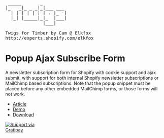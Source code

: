 <pre>       
 _____       _         
|_   _|_ _ _|_|___ ___ 
  | | | | | | | . |_ -|
  |_| |_____|_|_  |___|
              |___|    

Twigs for Timber by Cam @ Elkfox
http://experts.shopify.com/elkfox
</pre>

# Popup Ajax Subscribe Form
A newsletter subscription form for Shopify with cookie support and ajax submit, with support for both internal Shopify newsletter subscriptions or MailChimp based subscriptions. Note that the popup snippet must be placed before any other embedded MailChimp forms, or those forms will not work.

* [Article](http://twigs.club/)
* [Demo](https://twigs-demo.myshopify.com/)
* [Download](https://github.com/Twigs-for-Timber/)


<a href="https://gratipay.com/Cam/">
  <img alt="Support via Gratipay" src="https://cdn.rawgit.com/gratipay/gratipay-badge/2.3.0/dist/gratipay.svg" style="max-width:100px;" />
</a>

